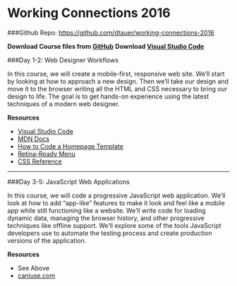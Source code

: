 # Working Connections 2016

###Github Repo: https://github.com/dtauer/working-connections-2016

**Download Course files from [GitHub](https://github.com/dtauer/working-connections-2016/archive/master.zip)**
**Download [Visual Studio Code](https://code.visualstudio.com)**

###Day 1-2: Web Designer Workflows

In this course, we will create a mobile-first, responsive web site. We’ll start by looking at how to approach a new design. Then we’ll take our design and move it to the browser writing all the HTML and CSS necessary to bring our design to life. The goal is to get hands-on experience using the latest techniques of a modern web designer.

**Resources**
- [Visual Studio Code](https://code.visualstudio.com)
- [MDN Docs](https://developer.mozilla.org/en-US/docs/Web)
- [How to Code a Homepage Template](http://medialoot.com/blog/how-to-code-a-homepage-template-with-html5-and-css3/)
- [Retina-Ready Menu](http://tympanus.net/codrops/2013/05/08/responsive-retina-ready-menu/)
- [CSS Reference](http://tympanus.net/codrops/css_reference/)

---

###Day 3-5: JavaScript Web Applications

In this course, we will code a progressive JavaScript web application. We’ll look at how to add “app-like” features to make it look and feel like a mobile app while still functioning like a website. We’ll write code for loading dynamic data, managing the browser history, and other progressive techniques like offline support. We’ll explore some of the tools JavaScript developers use to automate the testing process and create production versions of the application.

**Resources**
- See Above
- [caniuse.com](http://caniuse.com/)
